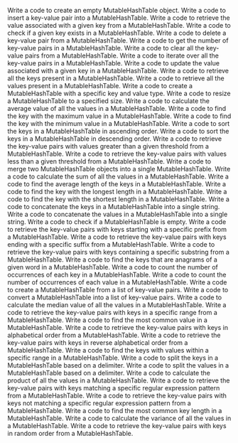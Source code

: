 Write a code to create an empty MutableHashTable object.
Write a code to insert a key-value pair into a MutableHashTable.
Write a code to retrieve the value associated with a given key from a MutableHashTable.
Write a code to check if a given key exists in a MutableHashTable.
Write a code to delete a key-value pair from a MutableHashTable.
Write a code to get the number of key-value pairs in a MutableHashTable.
Write a code to clear all the key-value pairs from a MutableHashTable.
Write a code to iterate over all the key-value pairs in a MutableHashTable.
Write a code to update the value associated with a given key in a MutableHashTable.
Write a code to retrieve all the keys present in a MutableHashTable.
Write a code to retrieve all the values present in a MutableHashTable.
Write a code to create a MutableHashTable with a specific key and value type.
Write a code to resize a MutableHashTable to a specified size.
Write a code to calculate the average value of all the values in a MutableHashTable.
Write a code to find the key with the maximum value in a MutableHashTable.
Write a code to find the key with the minimum value in a MutableHashTable.
Write a code to sort the keys in a MutableHashTable in ascending order.
Write a code to sort the keys in a MutableHashTable in descending order.
Write a code to retrieve the key-value pairs with values greater than a given threshold from a MutableHashTable.
Write a code to retrieve the key-value pairs with values less than a given threshold from a MutableHashTable.
Write a code to merge two MutableHashTable objects into a single MutableHashTable.
Write a code to calculate the sum of all the values in a MutableHashTable.
Write a code to find the average length of the keys in a MutableHashTable.
Write a code to find the key with the longest length in a MutableHashTable.
Write a code to find the key with the shortest length in a MutableHashTable.
Write a code to concatenate the keys in a MutableHashTable into a single string.
Write a code to concatenate the values in a MutableHashTable into a single string.
Write a code to check if a MutableHashTable is empty.
Write a code to retrieve the key-value pairs with keys starting with a specific prefix from a MutableHashTable.
Write a code to retrieve the key-value pairs with keys ending with a specific suffix from a MutableHashTable.
Write a code to retrieve the key-value pairs with keys containing a specific substring from a MutableHashTable.
Write a code to find the keys that are anagrams of a given word in a MutableHashTable.
Write a code to count the number of occurrences of each key in a MutableHashTable.
Write a code to count the number of occurrences of each value in a MutableHashTable.
Write a code to create a MutableHashTable from a list of key-value pairs.
Write a code to convert a MutableHashTable into a list of key-value pairs.
Write a code to calculate the median value of all the values in a MutableHashTable.
Write a code to retrieve the key-value pairs with keys in a specific range from a MutableHashTable.
Write a code to find the most common value in a MutableHashTable.
Write a code to retrieve the key-value pairs with keys in alphabetical order from a MutableHashTable.
Write a code to retrieve the key-value pairs with keys in reverse alphabetical order from a MutableHashTable.
Write a code to find the keys with values within a specific range in a MutableHashTable.
Write a code to split the keys in a MutableHashTable based on a delimiter.
Write a code to split the values in a MutableHashTable based on a delimiter.
Write a code to calculate the product of all the values in a MutableHashTable.
Write a code to retrieve the key-value pairs with keys matching a specific regular expression pattern from a MutableHashTable.
Write a code to retrieve the key-value pairs with keys not matching a specific regular expression pattern from a MutableHashTable.
Write a code to find the most common key length in a MutableHashTable.
Write a code to calculate the variance of all the values in a MutableHashTable.
Write a code to retrieve the key-value pairs with keys in random order from a MutableHashTable.